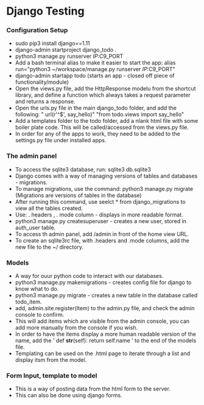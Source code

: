 # Django Testing

### Configuration Setup

* sudo pip3 install django==1.11
* django-admin startproject django_todo .
* python3 manage.py runserver $IP:$C9_PORT
* Add a bash terminal alias to make it easier to start the app: alias run="python3 ~/workspace/manage.py runserver $IP:$C9_PORT"
* django-admin startapp todo (starts an app - closed off piece of functionality/module)
* Open the views.py file, add the HttpResponse modelu from the shortcut library, and define a function which always takes a request parameter and returns a response. 
* Open the urls.py file in the main django_todo folder, and add the following: " url(r'^$', say_hello)" "from todo.views import say_hello"
* Add a templates folder to the todo folder, add a nlank html file with some boiler plate code. This will be called/accessed from the views.py file. 
* In order for any of the apps to work, they need to be added to the settings.py file under installed apps. 

### The admin panel

* To access the sqlite3 database, run: sqlite3 db.sqlite3
* Django comes with a way of managing versions of tables and databases - migrations. 
* To manage migrations, use the command: python3 manage.py migrate (Migrations are versions of tables in the database)
* After running this command, use seelct * from django_migrations to view all the tables created. 
* Use: . headers , . mode column - displays in more readable format. 
* python3 manage.py createsuperuser - creates a new user, stored in auth_user table. 
* To access th admin panel, add /admin in front of the home view URL. 
* To create an sqlite3rc file, with .headers and .mode columns, add the new file to the ~/ directory. 

### Models

* A way for ouur python code to interact with our databases. 
* python3 manage.py makemigrations - creates config file for django to know what to do. 
* python3 manage.py migrate - creates a new table in the database called todo_item. 
* add, admin.site.register(Item) to the admin.py file, and check the admin console to confirm. 
* This will add items which are visible from the admin console, you can add more manually from the console if you wish. 
* In order to have the items display a more human readable version of the name, add the ' def __str__(self): return self.name ' to the end of the models file. 
* Templating can be used on the .html page to iterate through a list and display itsm from the model. 

### Form Input, template to model

* This is a way of posting data from the html form to the server. 
* This can also be done using django forms.





